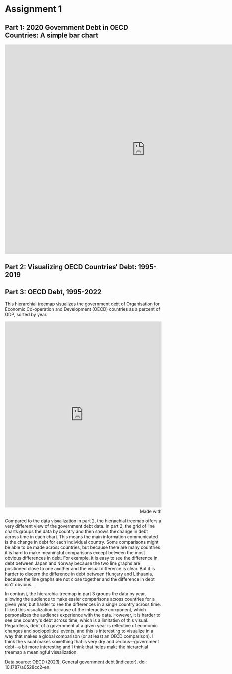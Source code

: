 # Assignment 1

## Part 1: 2020 Government Debt in OECD Countries: A simple bar chart
<iframe src="https://data.oecd.org/chart/7bdz" width="900" height="675" style="border: 0" mozallowfullscreen="true" webkitallowfullscreen="true" allowfullscreen="true"><a href="https://data.oecd.org/chart/7bdz" target="_blank">OECD Chart: General government debt, Total, % of GDP, Annual, 2020</a></iframe>

## Part 2: Visualizing OECD Countries' Debt: 1995-2019
<div class="flourish-embed flourish-chart" data-src="visualisation/14975071"><script src="https://public.flourish.studio/resources/embed.js"></script></div>

## Part 3: OECD Debt, 1995-2022
This hierarchial treemap visualizes the government debt of Organisation for Economic Co-operation and Development (OECD) countries as a percent of GDP, sorted by year.
<iframe src='https://flo.uri.sh/visualisation/14975451/embed' title='Interactive or visual content' class='flourish-embed-iframe' frameborder='0' scrolling='no' style='width:100%;height:600px;' sandbox='allow-same-origin allow-forms allow-scripts allow-downloads allow-popups allow-popups-to-escape-sandbox allow-top-navigation-by-user-activation'></iframe><div style='width:100%!;margin-top:4px!important;text-align:right!important;'><a class='flourish-credit' href='https://public.flourish.studio/visualisation/14975451/?utm_source=embed&utm_campaign=visualisation/14975451' target='_top' style='text-decoration:none!important'><img alt='Made with Flourish' src='https://public.flourish.studio/resources/made_with_flourish.svg' style='width:105px!important;height:16px!important;border:none!important;margin:0!important;'> </a></div>


Compared to the data visualization in part 2, the hierarchial treemap offers a very different view of the government debt data. In part 2, the grid of line charts groups the data by country and then shows the change in debt across time in each chart. This means the main information communicated is the change in debt for each individual country. Some comparisons might be able to be made across countries, but because there are many countries it is hard to make meaningful comparisons except between the most obvious differences in debt. For example, it is easy to see the difference in debt between Japan and Norway because the two line graphs are positioned close to one another and the visual difference is clear. But it is harder to discern the difference in debt between Hungary and Lithuania, because the line graphs are not close together and the difference in debt isn't obvious.

In contrast, the hierarchial treemap in part 3 groups the data by year, allowing the audience to make easier comparisons across countries for a given year, but harder to see the differences in a single country across time. I liked this visualization because of the interactive component, which personalizes the audience experience with the data. However, it is harder to see one country's debt across time, which is a limitation of this visual. Regardless, debt of a government at a given year is reflective of economic changes and sociopolitical events, and this is interesting to visualize in a way that makes a global comparison (or at least an OECD comparison). I think the visual makes something that is very dry and serious--government debt--a bit more interesting and I think that helps make the hierarchial treemap a meaningful visualization.

Data source: OECD (2023), General government debt (indicator). doi: 10.1787/a0528cc2-en.

